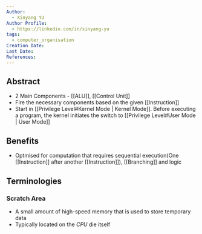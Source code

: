 ```yaml
---
Author:
  - Xinyang YU
Author Profile:
  - https://linkedin.com/in/xinyang-yu
tags:
  - computer_organisation
Creation Date: 
Last Date: 
References:
---
```

## Abstract
- 2 Main Components - [[ALU]],  [[Control Unit]]
- Fire the necessary components based on the given [[Instruction]]
- Start in [[Privilege Level#Kernel Mode | Kernel Mode]]. Before executing a program, the kernel initiates the switch to [[Privilege Level#User Mode | User Mode]]

## Benefits
- Optmised for computation that requires sequential execution(One [[Instruction]] after another [[Instruction]]), [[Branching]] and logic


## Terminologies
### Scratch Area
- A small amount of high-speed memory that is used to store temporary data
- Typically located on the *CPU* die itself